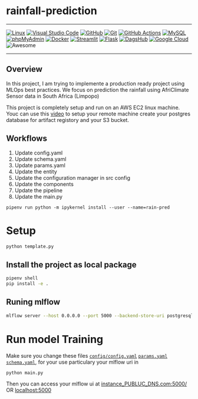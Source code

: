 # rainfall-prediction

---

[![Linux](https://img.shields.io/badge/Linux-FCC624?logo=linux&logoColor=black)](#)
[![Visual Studio Code](https://img.shields.io/badge/Visual%20Studio%20Code-0078d7.svg?logo=visual-studio-code&logoColor=white)](#)
[![GitHub](https://img.shields.io/badge/GitHub-%23121011.svg?logo=github&logoColor=white)](#)
[![Git](https://img.shields.io/badge/Git-F05032?logo=git&logoColor=white)](#)
[![GitHub Actions](https://img.shields.io/badge/GitHub%20Actions-2088FF?logo=githubactions&logoColor=white)](#)
[![MySQL](https://img.shields.io/badge/MySQL-4479A1?logo=mysql&logoColor=white)](#)
[![phpMyAdmin](https://img.shields.io/badge/phpMyAdmin-6C78AF?logo=phpmyadmin&logoColor=white)](#)
[![Docker](https://img.shields.io/badge/Docker-2496ED?logo=docker&logoColor=white)](#)
[![Streamlit](https://img.shields.io/badge/Streamlit-FF4B4B?logo=streamlit&logoColor=white)](#)
[![Flask](https://img.shields.io/badge/Flask-000000?logo=flask&logoColor=white)](#)
[![DagsHub](https://img.shields.io/badge/DagsHub-FF6A00?logo=dagsHub&logoColor=white)](#)
[![Google Cloud](https://img.shields.io/badge/Google%20Cloud-4285F4?logo=googlecloud&logoColor=white)](#)
![Awesome](https://img.shields.io/badge/Awesome-ffd700?logo=awesome&logoColor=black)

---

## Overview
In this project, I am trying to implemente a production ready project using MLOps best practices. We focus on prediction the rainfall using AfriClimate Sensor data in South Africa (Limpopo)


This project is completely setup and run on an AWS EC2 linux machine. Youc can use this [video](https://www.youtube.com/watch?v=1ykg4YmbFVA&list=PL3MmuxUbc_hIUISrluw_A7wDSmfOhErJK)
 to setup your remote machine create your postgres database for artifact registory and your S3 bucket. 
## Workflows

1. Update config.yaml
2. Update schema.yaml
3. Update params.yaml
4. Update the entity
5. Update the configuration manager in src config
6. Update the components
7. Update the pipeline 
8. Update the main.py

```bashpipenv install ipykernel --dev
pipenv run python -m ipykernel install --user --name=rain-pred

```

# Setup

```bash
python template.py
```

## Install the project as local package
```bash
pipenv shell
pip install -e .
```




## Runing mlflow
```bash
mlflow server --host 0.0.0.0 --port 5000 --backend-store-uri postgresql://mlflow:PASSWORD@RDS_ENDPOINT_URL:DB_PORT/DB_NAME --default-artifact-root s3://BUCKET_NAME

```
# Run model Training
Make sure you change these files [`config/config.yaml`](config/config.yaml) [`params.yaml`](params.yaml) [`schema.yaml`](schema.yaml),  for your use particulary your mlflow uri in 

```bash
python main.py
```

Then you can access your mlflow ui at [instance_PUBLUC_DNS.com:5000/](http://instance_PUBLUC_DNS.com:5000/) OR [localhost:5000](http://localhost:5000)

